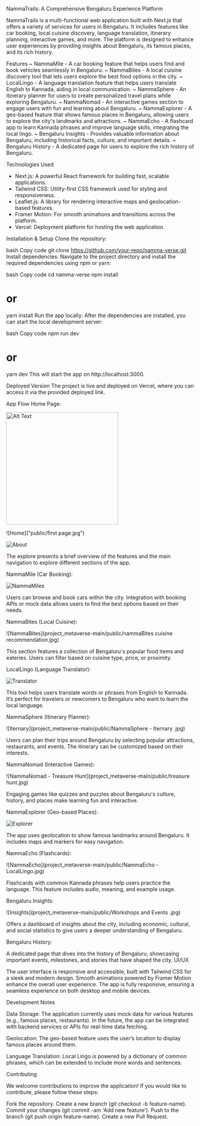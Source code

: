 NammaTrails: A Comprehensive Bengaluru Experience Platform

NammaTrails is a multi-functional web application built with Next.js that offers a variety of services for users in Bengaluru. It includes features like car booking, local cuisine discovery, language translation, itinerary planning, interactive games, and more. The platform is designed to enhance user experiences by providing insights about Bengaluru, its famous places, and its rich history.

Features
~ NammaMile - A car booking feature that helps users find and book vehicles seamlessly in Bengaluru.
~ NammaBites - A local cuisine discovery tool that lets users explore the best food options in the city.
~ LocalLingo - A language translation feature that helps users translate English to Kannada, aiding in local communication.
~ NammaSphere - An itinerary planner for users to create personalized travel plans while exploring Bengaluru.
~ NammaNomad - An interactive games section to engage users with fun and learning about Bengaluru.
~ NammaExplorer - A geo-based feature that shows famous places in Bengaluru, allowing users to explore the city's landmarks and attractions.
~ NammaEcho - A flashcard app to learn Kannada phrases and improve language skills, integrating the local lingo.
~ Bengaluru Insights - Provides valuable information about Bengaluru, including historical facts, culture, and important details.
~ Bengaluru History - A dedicated page for users to explore the rich history of Bengaluru.

Technologies Used
- Next.js: A powerful React framework for building fast, scalable applications.
- Tailwind CSS: Utility-first CSS framework used for styling and responsiveness.
- Leaflet.js: A library for rendering interactive maps and geolocation-based features.
- Framer Motion: For smooth animations and transitions across the platform.
- Vercel: Deployment platform for hosting the web application.

Installation & Setup
Clone the repository:

bash
Copy code
git clone https://github.com/your-repo/namma-verse.git
Install dependencies: Navigate to the project directory and install the required dependencies using npm or yarn:

bash
Copy code
cd namma-verse
npm install
# or
yarn install
Run the app locally: After the dependencies are installed, you can start the local development server:

bash
Copy code
npm run dev
# or
yarn dev
This will start the app on http://localhost:3000.

Deployed Version
The project is live and deployed on Vercel, where you can access it via the provided deployed link.

App Flow
Home Page:

<img src="project_metaverse-main/public/first page.jpg" alt="Alt Text" width="300" />

![Home]("public/first page.jpg")

![About](project_metaverse-main/public/about.jpg)


The explore presents a brief overview of the features and the main navigation to explore different sections of the app.

NammaMile (Car Booking):

![NammaMiles](project_metaverse-main/public/NammaMiles.jpg)

Users can browse and book cars within the city. Integration with booking APIs or mock data allows users to find the best options based on their needs.

NammaBites (Local Cuisine):

![NammaBites](project_metaverse-main/public/nammaBites cuisine recommendation.jpg)

This section features a collection of Bengaluru's popular food items and eateries. Users can filter based on cuisine type, price, or proximity.

LocalLingo (Language Translator):

![Translator](project_metaverse-main/public/Translator.jpg)

This tool helps users translate words or phrases from English to Kannada. It’s perfect for travelers or newcomers to Bengaluru who want to learn the local language.

NammaSphere (Itinerary Planner):

![Iternary](project_metaverse-main/public/NammaSphere - Iternary .jpg)

Users can plan their trips around Bengaluru by selecting popular attractions, restaurants, and events. The itinerary can be customized based on their interests.

NammaNomad (Interactive Games):

![NammaNomad - Treasure Hunt](project_metaverse-main/public/treasure hunt.jpg)

Engaging games like quizzes and puzzles about Bengaluru's culture, history, and places make learning fun and interactive.

NammaExplorer (Geo-based Places):

![Explorer](project_metaverse-main/public/locator.jpg)

The app uses geolocation to show famous landmarks around Bengaluru. It includes maps and markers for easy navigation.

NammaEcho (Flashcards):

![NammaEcho](project_metaverse-main/public/NammaEcho - LocalLingo.jpg)

Flashcards with common Kannada phrases help users practice the language. This feature includes audio, meaning, and example usage.

Bengaluru Insights:

![Insights](project_metaverse-main/public/Workshops and Events .jpg)

Offers a dashboard of insights about the city, including economic, cultural, and social statistics to give users a deeper understanding of Bengaluru.

Bengaluru History:

A dedicated page that dives into the history of Bengaluru, showcasing important events, milestones, and stories that have shaped the city.
UI/UX

The user interface is responsive and accessible, built with Tailwind CSS for a sleek and modern design.
Smooth animations powered by Framer Motion enhance the overall user experience.
The app is fully responsive, ensuring a seamless experience on both desktop and mobile devices.


Development Notes

Data Storage: The application currently uses mock data for various features (e.g., famous places, restaurants). In the future, the app can be integrated with backend services or APIs for real-time data fetching.

Geolocation: The geo-based feature uses the user’s location to display famous places around them.

Language Translation: Local Lingo is powered by a dictionary of common phrases, which can be extended to include more words and sentences.


Contributing

We welcome contributions to improve the application! If you would like to contribute, please follow these steps:

Fork the repository.
Create a new branch (git checkout -b feature-name).
Commit your changes (git commit -am 'Add new feature').
Push to the branch (git push origin feature-name).
Create a new Pull Request.
